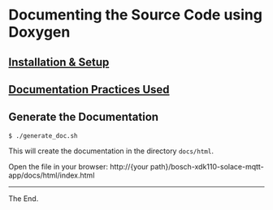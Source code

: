 # Documenting the Source Code using Doxygen

## [Installation & Setup](./Installation.md)

## [Documentation Practices Used](./DocumentationPractices.md)

## Generate the Documentation

````
$ ./generate_doc.sh
````

This will create the documentation in the directory ``docs/html``.

Open the file in your browser: http://{your path}/bosch-xdk110-solace-mqtt-app/docs/html/index.html


------------------------------------------------------------------------------
The End.
